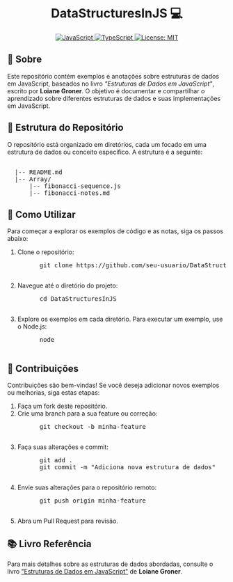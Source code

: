 <h1 align="center" style="font-weight: bold;">DataStructuresInJS 💻</h1>
<p align="center">
  <a href="https://www.javascript.com/">
    <img src="https://img.shields.io/badge/JavaScript-%E2%9C%94-brightgreen" alt="JavaScript">
  </a>
  <a href="https://www.typescriptlang.org/">
    <img src="https://img.shields.io/badge/TypeScript-%E2%9C%94-blue" alt="TypeScript">
  </a>
  <a href="https://opensource.org/licenses/MIT">
    <img src="https://img.shields.io/badge/License-MIT-yellow" alt="License: MIT">
  </a>
</p>
<h2 id="started">📌 Sobre</h2>
<p>
  Este repositório contém exemplos e anotações sobre estruturas de dados em 
  JavaScript, baseados no livro <em>"Estruturas de Dados em JavaScript"</em>, escrito por 
  <strong>Loiane Groner</strong>. O objetivo é documentar e compartilhar o aprendizado 
  sobre diferentes estruturas de dados e suas implementações em JavaScript.
</p>

<h2 id="structure">📁 Estrutura do Repositório</h2>
<p>
  O repositório está organizado em diretórios, cada um focado em uma estrutura de dados 
  ou conceito específico. A estrutura é a seguinte:
</p>
<pre>
<DataStructuresInJS>
  |-- README.md
  |-- Array/
      |-- fibonacci-sequence.js
      |-- fibonacci-notes.md
</pre>
<h2 id="usage">🚀 Como Utilizar</h2>
<p>
  Para começar a explorar os exemplos de código e as notas, siga os passos abaixo:
</p>
<ol>
  <li>
    Clone o repositório:
    <pre>
      git clone https://github.com/seu-usuario/DataStructuresInJS.git
    </pre>
  </li>
  <li>
    Navegue até o diretório do projeto:
    <pre>
      cd DataStructuresInJS
    </pre>
  </li>
  <li>
    Explore os exemplos em cada diretório. Para executar um exemplo, use o Node.js:
    <pre>
      node <exemplo.js>
    </pre>
  </li>
</ol>
<h2 id="contributing">🤝 Contribuições</h2>
<p>
  Contribuições são bem-vindas! Se você deseja adicionar novos exemplos ou melhorias, 
  siga estas etapas:
</p>
<ol>
  <li>Faça um fork deste repositório.</li>
  <li>Crie uma branch para a sua feature ou correção:
    <pre>
      git checkout -b minha-feature
    </pre>
  </li>
  <li>Faça suas alterações e commit:
    <pre>
      git add .
      git commit -m "Adiciona nova estrutura de dados"
    </pre>
  </li>
  <li>Envie suas alterações para o repositório remoto:
    <pre>
      git push origin minha-feature
    </pre>
  </li>
  <li>Abra um Pull Request para revisão.</li>
</ol>
<h2 id="book">📚 Livro Referência</h2>
<p>
  Para mais detalhes sobre as estruturas de dados abordadas, consulte o livro <a href="https://www.amazon.com.br/Estruturas-Dados-Algoritmos-Com-Javascript/dp/8575226932/ref=asc_df_8575226932/?tag=googleshopp00-20&linkCode=df0&hvadid=379765802639&hvpos=&hvnetw=g&hvrand=9331977374634650643&hvpone=&hvptwo=&hvqmt=&hvdev=c&hvdvcmdl=&hvlocint=&hvlocphy=1001687&hvtargid=pla-811121404201&psc=1&mcid=a9ced9adf9a1306791ae220776a5d6a1">"Estruturas de Dados em JavaScript"</a> de <strong>Loiane Groner</strong>.
</p>
